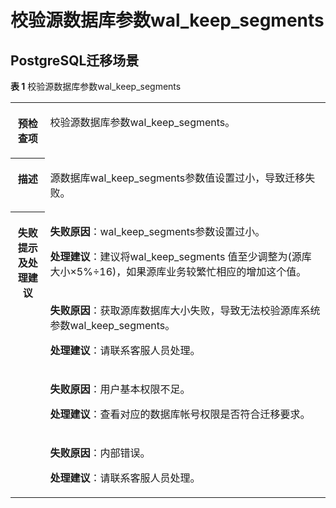 # 校验源数据库参数wal\_keep\_segments<a name="drs_11_0058"></a>

## PostgreSQL迁移场景<a name="section96361428429"></a>

**表 1**  校验源数据库参数wal\_keep\_segments

<a name="table195653327432"></a>
<table><tbody><tr id="row7565632164318"><th class="firstcol" valign="top" width="11%" id="mcps1.2.3.1.1"><p id="p11565132194313"><a name="p11565132194313"></a><a name="p11565132194313"></a><strong id="b6565203254311"><a name="b6565203254311"></a><a name="b6565203254311"></a>预检查项</strong></p>
</th>
<td class="cellrowborder" valign="top" width="89%" headers="mcps1.2.3.1.1 "><p id="p3565133234318"><a name="p3565133234318"></a><a name="p3565133234318"></a>校验源数据库参数wal_keep_segments。</p>
</td>
</tr>
<tr id="row145651232104317"><th class="firstcol" valign="top" width="11%" id="mcps1.2.3.2.1"><p id="p5565173224315"><a name="p5565173224315"></a><a name="p5565173224315"></a><strong id="b556573254316"><a name="b556573254316"></a><a name="b556573254316"></a>描述</strong></p>
</th>
<td class="cellrowborder" valign="top" width="89%" headers="mcps1.2.3.2.1 "><p id="p656563214319"><a name="p656563214319"></a><a name="p656563214319"></a>源数据库wal_keep_segments参数值设置过小，导致迁移失败。</p>
</td>
</tr>
<tr id="row45652032164319"><th class="firstcol" rowspan="4" valign="top" width="11%" id="mcps1.2.3.3.1"><p id="p1556583254317"><a name="p1556583254317"></a><a name="p1556583254317"></a><strong id="b6565832204317"><a name="b6565832204317"></a><a name="b6565832204317"></a>失败提示及<strong id="b55807361765"><a name="b55807361765"></a><a name="b55807361765"></a>处理建议</strong></strong></p>
</th>
<td class="cellrowborder" valign="top" width="89%" headers="mcps1.2.3.3.1 "><p id="p58679261532"><a name="p58679261532"></a><a name="p58679261532"></a><strong id="b1466642645714"><a name="b1466642645714"></a><a name="b1466642645714"></a>失败原因</strong>：wal_keep_segments参数设置过小。</p>
<p id="p1512182855417"><a name="p1512182855417"></a><a name="p1512182855417"></a><strong id="b1816517188"><a name="b1816517188"></a><a name="b1816517188"></a>处理建议</strong>：建议将wal_keep_segments 值至少调整为(源库大小×5%&divide;16)，如果源库业务较繁忙相应的增加这个值。</p>
</td>
</tr>
<tr id="row75642919466"><td class="cellrowborder" valign="top" headers="mcps1.2.3.3.1 "><p id="p59841926145510"><a name="p59841926145510"></a><a name="p59841926145510"></a><strong id="b18291162845713"><a name="b18291162845713"></a><a name="b18291162845713"></a>失败原因</strong>：获取源库数据库大小失败，导致无法校验源库系统参数wal_keep_segments。</p>
<p id="p1620352815517"><a name="p1620352815517"></a><a name="p1620352815517"></a><strong id="b109729191982"><a name="b109729191982"></a><a name="b109729191982"></a>处理建议</strong>：请联系客服人员处理。</p>
</td>
</tr>
<tr id="row16845163084620"><td class="cellrowborder" valign="top" headers="mcps1.2.3.3.1 "><p id="p79614275530"><a name="p79614275530"></a><a name="p79614275530"></a><strong id="b3838321145715"><a name="b3838321145715"></a><a name="b3838321145715"></a>失败原因</strong>：用户基本权限不足。</p>
<p id="p17341101345410"><a name="p17341101345410"></a><a name="p17341101345410"></a><strong id="b138631721787"><a name="b138631721787"></a><a name="b138631721787"></a>处理建议</strong>：查看对应的数据库帐号权限是否符合迁移要求。</p>
</td>
</tr>
<tr id="row1397014348460"><td class="cellrowborder" valign="top" headers="mcps1.2.3.3.1 "><p id="p117543371522"><a name="p117543371522"></a><a name="p117543371522"></a><strong id="b1227672515714"><a name="b1227672515714"></a><a name="b1227672515714"></a>失败原因</strong>：内部错误。</p>
<p id="p1490342055417"><a name="p1490342055417"></a><a name="p1490342055417"></a><strong id="b1283113231819"><a name="b1283113231819"></a><a name="b1283113231819"></a>处理建议</strong>：请联系客服人员处理。</p>
</td>
</tr>
</tbody>
</table>

